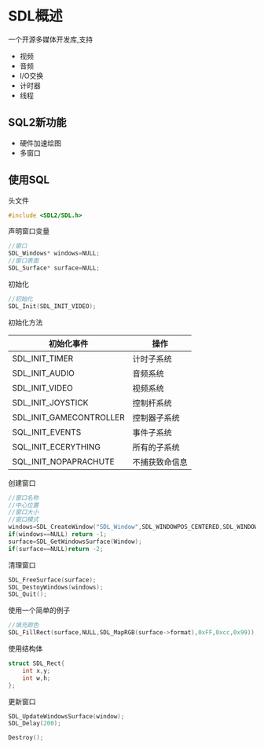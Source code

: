 # SDL概述

一个开源多媒体开发库,支持

+ 视频
+ 音频
+ I/O交换
+ 计时器
+ 线程

## SQL2新功能

+ 硬件加速绘图
+ 多窗口

## 使用SQL

头文件

```c
#include <SDL2/SDL.h>
```

声明窗口变量

```cpp
//窗口
SDL_Windows* windows=NULL;
//窗口表面
SDL_Surface* surface=NULL;
```

初始化

```cpp
//初始化
SDL_Init(SDL_INIT_VIDEO);
```

初始化方法

| 初始化事件              | 操作           |
| ----------------------- | -------------- |
| SDL_INIT_TIMER          | 计时子系统     |
| SDL_INIT_AUDIO          | 音频系统       |
| SDL_INIT_VIDEO          | 视频系统       |
| SDL_INIT_JOYSTICK       | 控制杆系统     |
| SDL_INIT_GAMECONTROLLER | 控制器子系统   |
| SQL_INIT_EVENTS         | 事件子系统     |
| SQL_INIT_ECERYTHING     | 所有的子系统   |
| SQL_INIT_NOPAPRACHUTE   | 不捕获致命信息 |

创建窗口

```c
//窗口名称
//中心位置
//窗口大小
//窗口模式
windows=SDL_CreateWindow("SDL_Window",SDL_WINDOWPOS_CENTERED,SDL_WINDOWPOS_CENTERED,240,400,SDL_WINDOWS_SHOW);
if(windows==NULL) return -1;
surface=SDL_GetWindowsSurface(Window);
if(surface==NULL)return -2;

```

清理窗口

```c
SDL_FreeSurface(surface);
SDL_DestoyWindows(windows);
SDL_Quit();
```

使用一个简单的例子

```c
//填充颜色
SDL_FillRect(surface,NULL,SDL_MapRGB(surface->format),0xFF,0xcc,0x99));
```

使用结构体

```c
struct SDL_Rect{
    int x,y;
    int w,h;
};
```

更新窗口

```c
SDL_UpdateWindowsSurface(window);
SDL_Delay(200);

Destroy();
```





